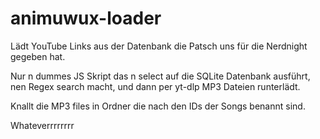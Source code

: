 # animuwux-loader

Lädt YouTube Links aus der Datenbank die Patsch uns für die Nerdnight gegeben hat.

Nur n dummes JS Skript das n select auf die SQLite Datenbank ausführt, nen Regex search macht, und dann per yt-dlp MP3 Dateien runterlädt.

Knallt die MP3 files in Ordner die nach den IDs der Songs benannt sind.

Whateverrrrrrrr
